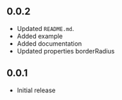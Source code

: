 ## 0.0.2

- Updated `README.md`.
- Added example
- Added documentation
- Updated properties borderRadius

## 0.0.1

- Initial release
